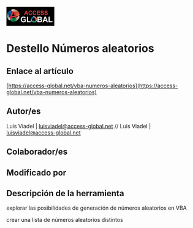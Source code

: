 ﻿![Access-global](/blob/main/Images/Logo1.png)
# Destello Números aleatorios
## Enlace al artículo
[https://access-global.net/vba-numeros-aleatorios](https://access-global.net/vba-numeros-aleatorios)
## Autor/es
Luis Viadel | luisviadel@access-global.net // Luis Viadel | luisviadel@access-global.net
## Colaborador/es

## Modificado por

## Descripción de la herramienta
explorar las posibilidades de generación de números aleatorios en VBA

crear una lista de números aleatorios distintos


